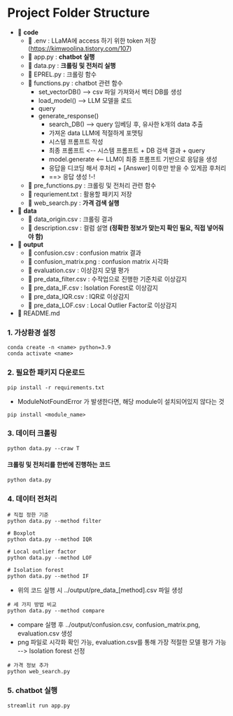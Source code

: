 # Project Folder Structure

- 📂 **code**
  - 📄 .env : LLaMA에 access 하기 위한 token 저장 (https://kimwoolina.tistory.com/107)
  - 📄 app.py : **chatbot 실행** 
  - 📄 data.py : **크롤링 및 전처리 실행**
  - 📄 EPREL.py : 크롤링 함수
  - 📄 functions.py : chatbot 관련 함수
     - set_vectorDB() --> csv 파일 가져와서 벡터 DB를 생성
     - load_model() --> LLM 모델을 로드
     - query 
     - generate_response()
       - search_DB() --> query 임베딩 후, 유사한 k개의 data 추출
       - 가져온 data LLM에 적절하게 포맷팅
       - 시스템 프롬프트 작성
       - 최종 프롬프트 <-- 시스템 프롬프트 + DB 검색 결과 + query 
       - model.generate <-- LLM이 최종 프롬프트 기반으로 응답을 생성
       - 응답을 디코딩 해서 후처리 + [Answer] 이후만 받을 수 있게끔 후처리
       - ==> 응답 생성 !-!
  - 📄 pre_functions.py : 크롤링 및 전처리 관련 함수
  - 📄 requriement.txt : 활용할 패키지 저장
  - 📄 web_search.py : **가격 검색 실행**
- 📂 **data**
  - 📄 data_origin.csv : 크롤링 결과
  - 📄 description.csv : 컬럼 설명 **(정확한 정보가 맞는지 확인 필요, 직접 넣어줘야 함)**
- 📂 **output**
  - 📄 confusion.csv : confusion matrix 결과
  - 📄 confusion_matrix.png : confusion matrix 시각화
  - 📄 evaluation.csv : 이상감지 모델 평가
  - 📄 pre_data_filter.csv : 수작업으로 진행한 기준치로 이상감지
  - 📄 pre_data_IF.csv : Isolation Forest로 이상감지
  - 📄 pre_data_IQR.csv : IQR로 이상감지
  - 📄 pre_data_LOF.csv : Local Outlier Factor로 이상감지
- 📄 README.md


### 1. 가상환경 설정
```
conda create -n <name> python=3.9
conda activate <name>
```
### 2. 필요한 패키지 다운로드 
```
pip install -r requirements.txt
```
- ModuleNotFoundError 가 발생한다면, 해당 module이 설치되어있지 않다는 것
```
pip install <module_name>
```
### 3. 데이터 크롤링
```
python data.py --craw T
```

#### 크롤링 및 전처리를 한번에 진행하는 코드
```
python data.py
```

### 4. 데이터 전처리
```
# 직접 정한 기준
python data.py --method filter
```
```
# Boxplot
python data.py --method IQR
```
```
# Local outlier factor
python data.py --method LOF
```
```
# Isolation forest
python data.py --method IF
```
- 위의 코드 실행 시 ../output/pre_data_[method].csv 파일 생성
```
# 세 가지 방법 비교
python data.py --method compare
```
- compare 실행 후 ../output/confusion.csv, confusion_matrix.png, evaluation.csv 생성
- png 파일로 시각화 확인 가능, evaluation.csv를 통해 가장 적절한 모델 평가 가능 --> Isolation forest 선정
```
# 가격 정보 추가
python web_search.py
```
### 5. chatbot 실행
```
streamlit run app.py
```

